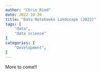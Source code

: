 ```yaml
---
author: "Chris Ried"
date: 2022-10-26
title: "Data Notebooks Landscape (2022)"
tags: [
    "data", 
    "data science"
]
categories: [
    "Development",
]
---
```

More to come!!
